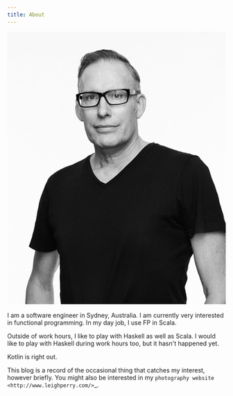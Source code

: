 ```yaml
---
title: About
---
```


![](/images/LP-2019.jpg)

I am a software engineer in Sydney, Australia.
I am currently very interested in functional programming.
In my day job, I use FP in Scala.

Outside of work hours, I like to play with Haskell as well as Scala.
I would like to play with Haskell during work hours too, but it hasn't happened yet.

Kotlin is right out.

This blog is a record of the occasional thing that catches my interest, however briefly.
You might also be interested in my `photography website <http://www.leighperry.com/>`_.
